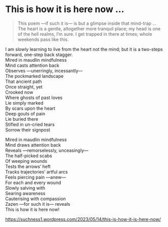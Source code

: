 # This is how it is here now …  
> This poem —if such it is— is but a glimpse inside that mind-trap … 
The heart is a gentle, altogether more tranquil place; my head is one of the hell realms, I’m sure. I get trapped in there at times; whole weekends pass like this. 

I am slowly learning to live from the heart not the mind; but it is a two-steps forward, one-step back stagger.  
Mired in maudlin mindfulness  
Mind casts attention back  
Observes —unerringly, incessantly—  
The pockmarked landscape  
That ancient path  
Once straight, yet  
Crooked now   
Where ghosts of past loves  
Lie simply marked  
By scars upon the heart  
Deep gouts of pain  
Lie buried there  
Stifled in un-cried tears  
Sorrow their signpost  
  
Mired in maudlin mindfulness  
Mind draws attention back  
Reveals —remorselessly, unceasingly—  
The half-picked scabs  
Of weeping wounds  
Tests the arrows’ heft  
Tracks trajectories’ artful arcs  
Feels piercing pain —anew—  
For each and every wound  
Slowly salving with  
Searing awareness  
Cauterising with compassion   
Zazen —for such it is— reveals  
This is how it is here now!  
  
https://suchness1.wordpress.com/2023/05/14/this-is-how-it-is-here-now/